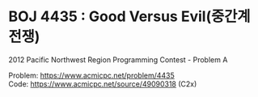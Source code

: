# BOJ 4435 : Good Versus Evil(중간계 전쟁)
2012 Pacific Northwest Region Programming Contest - Problem A  
  
Problem: https://www.acmicpc.net/problem/4435  
Code: https://www.acmicpc.net/source/49090318 (C2x)
